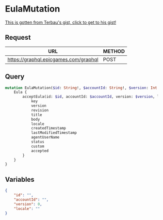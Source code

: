 # EulaMutation

[This is gotten from Terbau's gist, click to get to his gist!](https://gist.github.com/Terbau/f36990a1d608f65645206835e708d488)

## Request
| URL | METHOD |
| - | - |
| https://graphql.epicgames.com/graphql | POST |

## Query
```graphql
mutation EulaMutation($id: String!, $accountId: String!, $version: Int!, $locale: String!) {
    Eula {
        acceptEula(id: $id, accountId: $accountId, version: $version, locale: $locale) {
            key
            version
            revision
            title
            body
            locale
            createdTimestamp
            lastModifiedTimestamp
            agentUserName
            status
            custom
            accepted
        }
    }
}
```

## Variables
```json
{
    "id": "",
    "accountId": "",
    "version": 0,
    "locale": ""
}
```